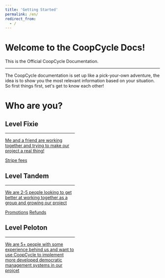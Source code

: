```yaml
---
title: 'Getting Started'
permalink: /en/
redirect_from:
  - /
---
```


<link rel="stylesheet" href="https://cdnjs.cloudflare.com/ajax/libs/font-awesome/5.14.0/css/all.css">

<div class="jumbotron">
  <h1 class="display-4"><strong>Welcome to the CoopCycle Docs!</strong></h1>
  <p class="lead">This is the Official CoopCycle Documentation.</p>
  <hr class="my-4">
  <p>The CoopCycle documentation is set up like a pick-your-own adventure, the idea is to show you the most relevant information based on your situation. So first things first, set's get to know each other! </p>
</div>

# Who are you?

<div class="container">
  <div class="row justify-content-around">
    <div
    style="width:45%;"
      class="card border-primary mb-3 shadow p-3 mb-5 bg-white rounded"
    >
      <div class="card-body text-primary">
        <h2 class="card-title">
          <i class="fa fa-cc-stripe" aria-hidden="true"></i> Level Fixie
        </h2>
        <hr />
        <p>
          <i class="fa fa-arrow-right" aria-hidden="true"></i><a href="/en/payment_processors/stripe/#setting-up-the-cooperatives-stripe-account">
          Me and a friend are working together and trying to make our project a real thing!</a>
        </p>
        <p class="pt-3">
          <a href="https://stripe.com/pricing" target="\_blank" rel="noopener noreferrer" class="btn btn-primary" role="button">Stripe fees</a>
          <!--<a href="#" class="btn btn-default" role="button">Button</a>-->
        </p>
      </div>
    </div>
    <div
      style="width:45%;"
      class="card border-primary mb-3 shadow p-3 mb-5 bg-white rounded"
    >
      <div class="card-body text-primary">
        <h2 class="card-title">
          <i class="fa fa-cutlery" aria-hidden="true"></i> Level Tandem
        </h2>
        <hr />
        <p>
          <i class="fa fa-arrow-right" aria-hidden="true"></i>
          <a href="/en/admin/restaurants/creating-a-restaurant/#creating-a-restaurant-on-coopcycle">We are 2-5 people looking to get better at working together as a group and growing our project</a>
        </p>
        <p class="pt-3">
          <a href="/en/admin/orders/promotions/" class="btn btn-primary" role="button">Promotions</a>
          <a href="/en/admin/orders/refunds/" class="btn btn-light" role="button">Refunds</a>
        </p>
      </div>
    </div>
    <div
    style="width:45%;"
      class="card border-primary mb-3 shadow p-3 mb-5 bg-white rounded"
    >
      <div class="card-body text-primary">
        <h2 class="card-title">
          <i class="fa fa-puzzle-piece" aria-hidden="true"></i> Level Peloton
        </h2>
        <hr />
        <p>
          <i class="fa fa-arrow-right" aria-hidden="true"></i>
          <a href="/en/developer/wordpress/#set-up-the-plugin-on-wordpress-woocommerce">We are 5+ people with some experience behind us and want to use CoopCycle to implement more developed democratic management systems in our projcet
        </p>
      </div>
    </div>
  </div>
</div>

<!--
    <div class="container">
  <div class="row justify-content-around">
    <div class="card" style="width: 18rem">
      <img
        href="#-active-menu"
        src="https://images.unsplash.com/photo-1593642531955-b62e17bdaa9c?ixid=MnwxMjA3fDF8MHxwaG90by1wYWdlfHx8fGVufDB8fHx8&ixlib=rb-1.2.1&auto=format&fit=crop&w=1050&q=80"
        class="card-img-top"
        alt="..."
      />
      <div class="card-body">
        <h5 class="card-title">Card title</h5>
        <p class="card-text">
          Some quick example text to build on the card title and make up the
          bulk of the card's content.
        </p>
        <a href="#" class="btn btn-primary">Go somewhere</a>
        <a href="#" class="btn btn-primary">Go here</a>
      </div>
    </div>
    <div class="card" style="width: 18rem">
      <img
        href="#-active-menu"
        src="https://images.unsplash.com/photo-1593642531955-b62e17bdaa9c?ixid=MnwxMjA3fDF8MHxwaG90by1wYWdlfHx8fGVufDB8fHx8&ixlib=rb-1.2.1&auto=format&fit=crop&w=1050&q=80"
        class="card-img-top"
        alt="..."
      />
      <div class="card-body">
        <h5 class="card-title">Card title</h5>
        <p class="card-text">
          Some quick example text to build on the card title and make up the
          bulk of the card's content.
        </p>
        <a href="#" class="btn btn-primary">Go somewhere</a>
      </div>
    </div>
  </div>
</div>
-->

